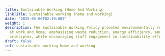 ```yaml
---
title: Sustainable Working (Home And Working)
linkTitle: Sustainable working (home and working)
date: '2025-05-06T02:19:00Z'
weight: 1
description: The Sustainable Working Policy promotes environmentally responsible practices
  at work and home, emphasizing waste reduction, energy efficiency, and circular economy
  principles, while encouraging staff engagement in sustainability efforts.
draft: false
ref: sustainable-working-home-and-working
---
```


